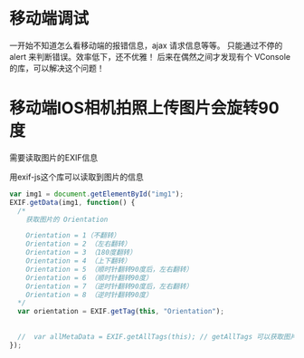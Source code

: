 # 移动端调试

一开始不知道怎么看移动端的报错信息，ajax 请求信息等等。
只能通过不停的 alert 来判断错误。效率低下，还不优雅！
后来在偶然之间才发现有个 VConsole 的库，可以解决这个问题！

# 移动端IOS相机拍照上传图片会旋转90度

需要读取图片的EXIF信息

用exif-js这个库可以读取到图片的信息

```js
var img1 = document.getElementById("img1");
EXIF.getData(img1, function() {
  /* 
    获取图片的 Orientation

    Orientation = 1（不翻转）
    Orientation = 2 （左右翻转）
    Orientation = 3 （180度翻转）
    Orientation = 4 （上下翻转）
    Orientation = 5 （顺时针翻转90度后，左右翻转）
    Orientation = 6 （顺时针翻转90度）
    Orientation = 7 （逆时针翻转90度后，左右翻转）
    Orientation = 8 （逆时针翻转90度）
  */
  var orientation = EXIF.getTag(this, "Orientation");
  
  
  //  var allMetaData = EXIF.getAllTags(this); // getAllTags 可以获取图片的所有信息
});
```